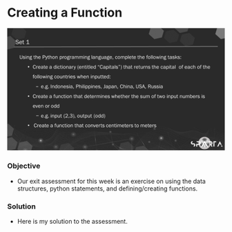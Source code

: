 # Creating a Function

![outcome](./SP702_W1_Set_1.png)

### Objective
- Our exit assessment for this week is an exercise on using the data structures, python statements, and defining/creating functions.

### Solution
- Here is my solution to the assessment.
